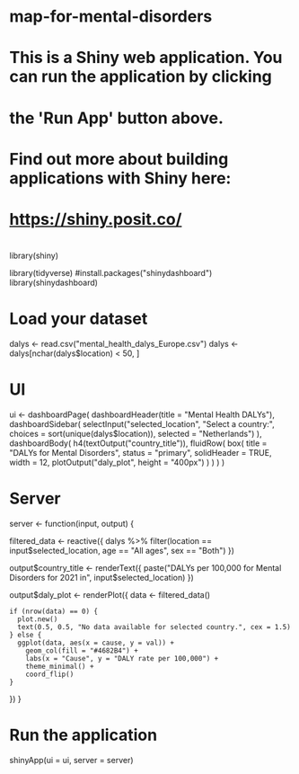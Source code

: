 # map-for-mental-disorders

#
# This is a Shiny web application. You can run the application by clicking
# the 'Run App' button above.
#
# Find out more about building applications with Shiny here:
#
#    https://shiny.posit.co/
#

library(shiny)

library(tidyverse)
#install.packages("shinydashboard") 
library(shinydashboard)

# Load your dataset
dalys <- read.csv("mental_health_dalys_Europe.csv")
dalys <- dalys[nchar(dalys$location) < 50, ]

# UI
ui <- dashboardPage(
  dashboardHeader(title = "Mental Health DALYs"),
  dashboardSidebar(
    selectInput("selected_location", "Select a country:",
                choices = sort(unique(dalys$location)),
                selected = "Netherlands")
  ),
  dashboardBody(
    h4(textOutput("country_title")),
    fluidRow(
      box(
        title = "DALYs for Mental Disorders", 
        status = "primary", 
        solidHeader = TRUE, 
        width = 12,
        plotOutput("daly_plot", height = "400px")
      )
    )
  )
)

# Server
server <- function(input, output) {
  
  filtered_data <- reactive({
    dalys %>%
      filter(location == input$selected_location,
             age == "All ages",
             sex == "Both")
  })
  
  output$country_title <- renderText({
    paste("DALYs per 100,000 for Mental Disorders for 2021 in", input$selected_location)
  })
  
  output$daly_plot <- renderPlot({
    data <- filtered_data()
    
    if (nrow(data) == 0) {
      plot.new()
      text(0.5, 0.5, "No data available for selected country.", cex = 1.5)
    } else {
      ggplot(data, aes(x = cause, y = val)) +
        geom_col(fill = "#4682B4") +
        labs(x = "Cause", y = "DALY rate per 100,000") +
        theme_minimal() +
        coord_flip()
    }
  })
}

# Run the application 
shinyApp(ui = ui, server = server)

